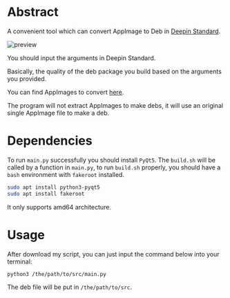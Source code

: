 # Abstract
A convenient tool which can convert AppImage to Deb in [Deepin Standard](https://doc.chinauos.com/content/M7kCi3QB_uwzIp6HyF5J).

![preview](https://github.com/user-attachments/assets/80eab217-ef02-4fec-b339-38d3f11f2219)

You should input the arguments in Deepin Standard.

Basically, the quality of the deb package you build based on the arguments you provided.

You can find AppImages to convert [here](https://appimage.github.io/apps/).

The program will not extract AppImages to make debs, it will use an original single AppImage file to make a deb.

# Dependencies
To run `main.py` successfully you should install `PyQt5`.
The `build.sh` will be called by a function in `main.py`, to run `build.sh` properly, you should have a `bash` environment with `fakeroot` installed.

```bash
sudo apt install python3-pyqt5
sudo apt install fakeroot
```

It only supports amd64 architecture.

# Usage
After download my script, you can just input the command below into your terminal:
```bash
python3 /the/path/to/src/main.py
```
The deb file will be put in `/the/path/to/src`.
